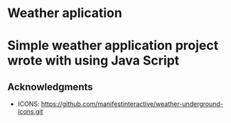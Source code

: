 # Weather aplication
# Simple weather application project wrote with using Java Script

## Acknowledgments

* ICONS: https://github.com/manifestinteractive/weather-underground-icons.git

